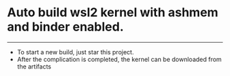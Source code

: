 # Auto build wsl2 kernel with ashmem and binder enabled.
---
- To start a new build, just star this project.
- After the complication is completed, the kernel can be downloaded from the artifacts
